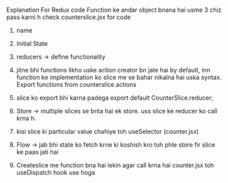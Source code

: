Explanation
For Redux code
Function ke andar object bnana hai usme 3 chiz pass karni h
check counterslice.jsx for code
1) name
2) Initial State 
3) reducers -> define functionality 

4) jitne bhi functions likho uske action creator bn jate hai by default,
   inn function ke implementation ko slice me se bahar nikalna hai uska syntax.
   Export functions from counterslice.actions
5) slice ko export bhi karna padega
   export default CounterSlice.reducer;

6) Store -> multiple slices se bnta hai ek store. uss slice ke reducer ko call krna h.
7) kisi slice ki particular value chahiye toh useSelector (counter.jsx)

8) Flow -> jab bhi state ko fetch krne ki koshish kro toh phle  store fir slice ke paas jati hai    
9) Createslice me function bna hai lekin agar call krna hai counter.jsx toh useDispatch hook use hoga
